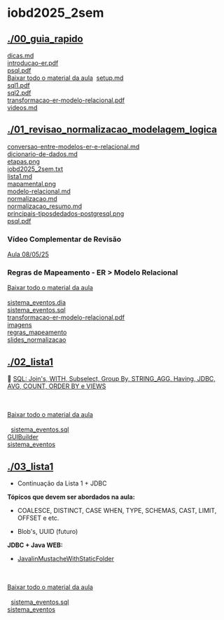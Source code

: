 # iobd2025_2sem <br>
## [./00_guia_rapido](https://github.com/IgorAvilaPereira/iobd2025_2sem/tree/main/./00_guia_rapido) <br>
[dicas.md](https://github.com/IgorAvilaPereira/iobd2025_2sem/blob/main/./00_guia_rapido/dicas.md) <br>
[introducao-er.pdf](https://github.com/IgorAvilaPereira/iobd2025_2sem/blob/main/./00_guia_rapido/introducao-er.pdf) <br>
[psql.pdf](https://github.com/IgorAvilaPereira/iobd2025_2sem/blob/main/./00_guia_rapido/psql.pdf) <br>
[Baixar todo o material da aula](https://download-directory.github.io/?url=http://github.com/IgorAvilaPereira/pbd2025_2sem/tree/main/00_guia_rapido)
&nbsp;[setup.md](https://github.com/IgorAvilaPereira/iobd2025_2sem/blob/main/./00_guia_rapido/setup.md) <br>
[sql1.pdf](https://github.com/IgorAvilaPereira/iobd2025_2sem/blob/main/./00_guia_rapido/sql1.pdf) <br>
[sql2.pdf](https://github.com/IgorAvilaPereira/iobd2025_2sem/blob/main/./00_guia_rapido/sql2.pdf) <br>
[transformacao-er-modelo-relacional.pdf](https://github.com/IgorAvilaPereira/iobd2025_2sem/blob/main/./00_guia_rapido/transformacao-er-modelo-relacional.pdf) <br>
[videos.md](https://github.com/IgorAvilaPereira/iobd2025_2sem/blob/main/./00_guia_rapido/videos.md) <br>
## [./01_revisao_normalizacao_modelagem_logica](https://github.com/IgorAvilaPereira/iobd2025_2sem/tree/main/./01_revisao_normalizacao_modelagem_logica) <br>
[conversao-entre-modelos-er-e-relacional.md](https://github.com/IgorAvilaPereira/iobd2025_2sem/blob/main/./01_revisao_normalizacao_modelagem_logica/conversao-entre-modelos-er-e-relacional.md) <br>
[dicionario-de-dados.md](https://github.com/IgorAvilaPereira/iobd2025_2sem/blob/main/./01_revisao_normalizacao_modelagem_logica/dicionario-de-dados.md) <br>
[etapas.png](https://github.com/IgorAvilaPereira/iobd2025_2sem/blob/main/./01_revisao_normalizacao_modelagem_logica/etapas.png) <br>
[iobd2025_2sem.txt](https://github.com/IgorAvilaPereira/iobd2025_2sem/blob/main/./01_revisao_normalizacao_modelagem_logica/iobd2025_2sem.txt) <br>
[lista1.md](https://github.com/IgorAvilaPereira/iobd2025_2sem/blob/main/./01_revisao_normalizacao_modelagem_logica/lista1.md) <br>
[mapamental.png](https://github.com/IgorAvilaPereira/iobd2025_2sem/blob/main/./01_revisao_normalizacao_modelagem_logica/mapamental.png) <br>
[modelo-relacional.md](https://github.com/IgorAvilaPereira/iobd2025_2sem/blob/main/./01_revisao_normalizacao_modelagem_logica/modelo-relacional.md) <br>
[normalizacao.md](https://github.com/IgorAvilaPereira/iobd2025_2sem/blob/main/./01_revisao_normalizacao_modelagem_logica/normalizacao.md) <br>
[normalizacao_resumo.md](https://github.com/IgorAvilaPereira/iobd2025_2sem/blob/main/./01_revisao_normalizacao_modelagem_logica/normalizacao_resumo.md) <br>
[principais-tiposdedados-postgresql.png](https://github.com/IgorAvilaPereira/iobd2025_2sem/blob/main/./01_revisao_normalizacao_modelagem_logica/principais-tiposdedados-postgresql.png) <br>
[psql.pdf](https://github.com/IgorAvilaPereira/iobd2025_2sem/blob/main/./01_revisao_normalizacao_modelagem_logica/psql.pdf) <br>

<!--
* [transformacao-er-relacional-autorelacionamento](https://github.com/IgorAvilaPereira/pmbd2025_1sem/blob/main/4_modelagem_logica/exemplos/exemplo-transformacao-er-relacional-autorelacionamento.dia)
* [transformacao-er-relacional-composto](https://github.com/IgorAvilaPereira/pmbd2025_1sem/blob/main/4_modelagem_logica/exemplos/exemplo-transformacao-er-relacional-composto.dia)
* [transformacao-er-relacional-multivalorado](https://github.com/IgorAvilaPereira/pmbd2025_1sem/blob/main/4_modelagem_logica/exemplos/exemplo-transformacao-er-relacional-multivalorado.dia)
* [transformacao-er-relacional-heranca](https://github.com/IgorAvilaPereira/pmbd2025_1sem/blob/main/4_modelagem_logica/exemplos/exemplo-transformacao-er-relacional-heranca.dia)
* [transformacao-er-relacional-entidade-fraca](https://github.com/IgorAvilaPereira/pmbd2025_1sem/blob/main/4_modelagem_logica/exemplos/exemplo-transformacao-er-relacional-entidade-fraca.dia)
-->

### Vídeo Complementar de Revisão

[Aula 08/05/25](https://www.youtube.com/watch?v=9lpbT6WpkkM)

<!--
### Regras de Normalização

1. **1ª Forma Normal (1FN):** Eliminar grupos repetitivos e garantir que cada campo contenha um único valor
2. **2ª Forma Normal (2FN):** Estar na 1FN e todos os atributos não-chave devem depender totalmente da chave primária
3. **3ª Forma Normal (3FN):** Estar na 2FN e não ter dependências transitivas
-->

### Regras de Mapeamento - ER > Modelo Relacional

[Baixar todo o material da aula](https://download-directory.github.io/?url=https://github.com/IgorAvilaPereira/iobd2025_2sem?tab=readme-ov-file#01_revisao_normalizacao_modelagem_logica-) <br><br>
[sistema_eventos.dia](https://github.com/IgorAvilaPereira/iobd2025_2sem/blob/main/./01_revisao_normalizacao_modelagem_logica/sistema_eventos.dia) <br>
[sistema_eventos.sql](https://github.com/IgorAvilaPereira/iobd2025_2sem/blob/main/./01_revisao_normalizacao_modelagem_logica/sistema_eventos.sql) <br>
[transformacao-er-modelo-relacional.pdf](https://github.com/IgorAvilaPereira/iobd2025_2sem/blob/main/./01_revisao_normalizacao_modelagem_logica/transformacao-er-modelo-relacional.pdf) <br>
[imagens](https://github.com/IgorAvilaPereira/iobd2025_2sem/blob/main/./01_revisao_normalizacao_modelagem_logica/imagens) <br>
[regras_mapeamento](https://github.com/IgorAvilaPereira/iobd2025_2sem/blob/main/./01_revisao_normalizacao_modelagem_logica/regras_mapeamento) <br>
[slides_normalizacao](https://github.com/IgorAvilaPereira/iobd2025_2sem/blob/main/./01_revisao_normalizacao_modelagem_logica/slides_normalizacao) <br>
## [./02_lista1](https://github.com/IgorAvilaPereira/iobd2025_2sem/tree/main/./02_lista1) <br>

:movie_camera: [SQL: Join's, WITH, Subselect, Group By, STRING_AGG, Having, JDBC, AVG, COUNT, ORDER BY e VIEWS](https://www.youtube.com/watch?v=0y_q_dKNT-0)

<br><br>[Baixar todo o material da aula](https://download-directory.github.io/?url=http://github.com/IgorAvilaPereira/iobd2025_2sem/tree/main/02_lista1) <br><br>
&nbsp;
[sistema_eventos.sql](https://github.com/IgorAvilaPereira/iobd2025_2sem/blob/main/./02_lista1/sistema_eventos.sql) <br>
[GUIBuilder](https://github.com/IgorAvilaPereira/iobd2025_2sem/blob/main/./02_lista1/GUIBuilder) <br>
[sistema_eventos](https://github.com/IgorAvilaPereira/iobd2025_2sem/blob/main/./02_lista1/sistema_eventos) <br>
## [./03_lista1](https://github.com/IgorAvilaPereira/iobd2025_2sem/tree/main/./03_lista1) <br>
* Continuação da Lista 1 + JDBC

**Tópicos que devem ser abordados na aula:**

* COALESCE, DISTINCT, CASE WHEN, TYPE, SCHEMAS, CAST, LIMIT, OFFSET e etc.

* Blob's, UUID (futuro)

**JDBC + Java WEB:**

* [JavalinMustacheWithStaticFolder](https://github.com/IgorAvilaPereira/JavalinMustacheWithStaticFolder)

<br><br>[Baixar todo o material da aula](https://download-directory.github.io/?url=http://github.com/IgorAvilaPereira/iobd2025_2sem/tree/main/03_lista1) <br><br>
&nbsp;
[sistema_eventos.sql](https://github.com/IgorAvilaPereira/iobd2025_2sem/blob/main/./03_lista1/sistema_eventos.sql) <br>
[sistema_eventos](https://github.com/IgorAvilaPereira/iobd2025_2sem/blob/main/./03_lista1/sistema_eventos) <br>
